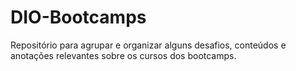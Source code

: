 # DIO-Bootcamps
Repositório para agrupar e organizar alguns desafios, conteúdos e anotações relevantes sobre os cursos dos bootcamps.
